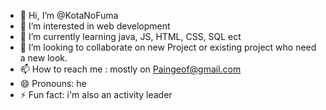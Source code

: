 - 👋 Hi, I’m @KotaNoFuma
- 👀 I’m interested in web development
- 🌱 I’m currently learning java, JS, HTML, CSS, SQL ect
- 💞️ I’m looking to collaborate on new Project or existing project who need a new look.
- 📫 How to reach me : mostly on Paingeof@gmail.com
- 😄 Pronouns: he
- ⚡ Fun fact: i'm also an activity leader 

<!---
KotaNoFuma/KotaNoFuma is a ✨ special ✨ repository because its `README.md` (this file) appears on your GitHub profile.
You can click the Preview link to take a look at your changes.
--->

